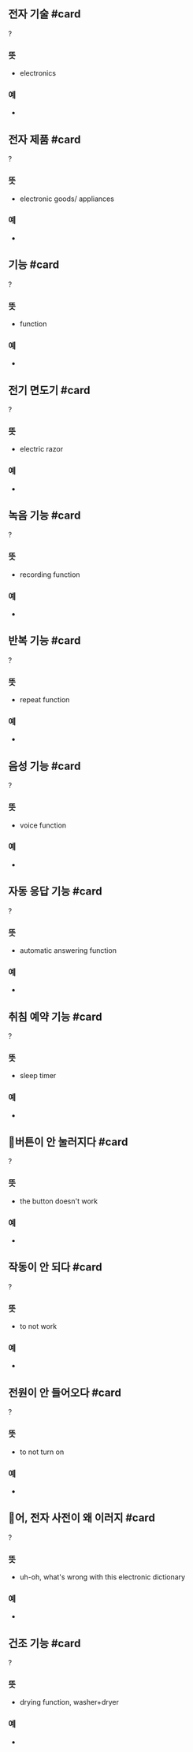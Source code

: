 ## 전자 기술 #card
?
### 뜻
- electronics
### 예
-
<!--SR:!2024-12-25,2,230-->

## 전자 제품 #card
?
### 뜻
- electronic goods/ appliances
### 예
-
<!--SR:!2024-12-29,8,250-->

## 기능 #card
?
### 뜻
- function
### 예
-
<!--SR:!2024-12-19,3,250--> 

## 전기 면도기 #card
?
### 뜻
- electric razor
### 예
-
<!--SR:!2024-12-31,9,250-->

## 녹음 기능 #card
?
### 뜻
- recording function
### 예
-
<!--SR:!2024-12-19,3,250-->

## 반복 기능 #card
?
### 뜻
- repeat function
### 예
-
<!--SR:!2025-01-01,9,250-->

## 음성 기능 #card
?
### 뜻
- voice function
### 예
-
<!--SR:!2024-12-30,8,250-->

## 자동 응답 기능 #card
?
### 뜻
- automatic answering function
### 예
-
<!--SR:!2025-01-04,12,270-->

## 취침 예약 기능 #card
?
### 뜻
- sleep timer
### 예
-
<!--SR:!2025-01-01,9,250-->

## 버튼이 안 눌러지다 #card
?
### 뜻
- the button doesn't work
### 예
-
<!--SR:!2024-12-29,7,250-->

## 작동이 안 되다 #card
?
### 뜻
- to not work
### 예
-
<!--SR:!2024-12-29,7,250-->

## 전원이 안 들어오다 #card
?
### 뜻
- to not turn on
### 예
-
<!--SR:!2024-12-30,9,250-->

## 어, 전자 사전이 왜 이러지 #card
?
### 뜻
- uh-oh, what's wrong with this electronic dictionary
### 예
-
<!--SR:!2025-01-01,9,250-->

## 건조 기능 #card
?
### 뜻
- drying function, washer+dryer
### 예
-
<!--SR:!2024-12-31,9,250-->
